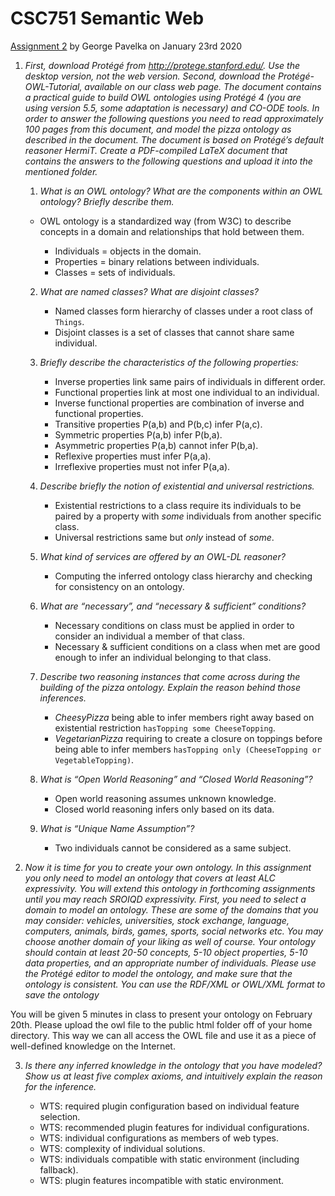 # CSC751 Semantic Web

[Assignment 2][1] by George Pavelka on January 23rd 2020

1. _First, download Protégé from http://protege.stanford.edu/. Use the desktop version, not the web version. Second, download the Protégé-OWL-Tutorial, available on our class web page. The document contains a practical guide to build OWL ontologies using Protégé 4 (you are using version 5.5, some adaptation is necessary) and CO-ODE tools. In order to answer the following questions you need to read approximately 100 pages from this document, and model the pizza ontology as described in the document. The document is based on Protégé’s default reasoner HermiT. Create a PDF-compiled LaTeX document that contains the answers to the following questions and upload it into the mentioned folder._

    1. _What is an OWL ontology? What are the components within an OWL ontology? Briefly describe them._

    * OWL ontology is a standardized way (from W3C) to describe concepts in a domain and relationships that hold between them. 

        * Individuals = objects in the domain.
        * Properties = binary relations between individuals.
        * Classes = sets of individuals.

    2. _What are named classes? What are disjoint classes?_

        * Named classes form hierarchy of classes under a root class of `Things`.
        * Disjoint classes is a set of classes that cannot share same individual.

    3. _Briefly describe the characteristics of the following properties:_

        * Inverse properties link same pairs of individuals in different order.
        * Functional properties link at most one individual to an individual.
        * Inverse functional properties are combination of inverse and functional properties.
        * Transitive properties P(a,b) and P(b,c) infer P(a,c).
        * Symmetric properties P(a,b) infer P(b,a).
        * Asymmetric properties P(a,b) cannot infer P(b,a).
        * Reflexive properties must infer P(a,a).
        * Irreflexive properties must not infer P(a,a).
    
    4. _Describe briefly the notion of existential and universal restrictions._

        * Existential restrictions to a class require its individuals to be paired by a property with _some_ individuals from another specific class.
        * Universal restrictions same but _only_ instead of _some_.

    5. _What kind of services are offered by an OWL-DL reasoner?_

        * Computing the inferred ontology class hierarchy and checking for consistency on an ontology.

    6. _What are “necessary”, and “necessary & sufficient” conditions?_

        * Necessary conditions on class must be applied in order to consider an individual a member of that class.
        * Necessary & sufficient conditions on a class when met are good enough to infer an individual belonging to that class.

    7. _Describe two reasoning instances that come across during the building of the pizza ontology. Explain the reason behind those inferences._

        * _CheesyPizza_ being able to infer members right away based on existential restriction `hasTopping some CheeseTopping`.
        * _VegetarianPizza_ requiring to create a closure on toppings before being able to infer members `hasTopping only (CheeseTopping or VegetableTopping)`.

    8. _What is “Open World Reasoning” and “Closed World Reasoning”?_

        * Open world reasoning assumes unknown knowledge.
        * Closed world reasoning infers only based on its data.

    9. _What is “Unique Name Assumption”?_

        * Two individuals cannot be considered as a same subject.

2. _Now it is time for you to create your own ontology. In this assignment you only need to model an ontology that covers at least ALC expressivity. You will extend this ontology in forthcoming assignments until you may reach SROIQD expressivity. First, you need to select a domain to model an ontology. These are some of the domains that you may consider: vehicles, universities, stock exchange, language, computers, animals, birds, games, sports, social networks etc. You may choose another domain of your liking as well of course. Your ontology should contain at least 20-50 concepts, 5-10 object properties, 5-10 data properties, and an appropriate number of individuals. Please use the Protégé editor to model the ontology, and make sure that the ontology is consistent. You can use the RDF/XML or OWL/XML format to save the ontology_

You will be given 5 minutes in class to present your ontology on February 20th. Please upload the owl file to the public html folder off of your home directory. This way we can all access the OWL file and use it as a piece of well-defined knowledge on the Internet.

3. _Is there any inferred knowledge in the ontology that you have modeled? Show us at least five complex axioms, and intuitively explain the reason for the inference._

    * WTS: required plugin configuration based on individual feature selection.
    * WTS: recommended plugin features for individual configurations.
    * WTS: individual configurations as members of web types.
    * WTS: complexity of individual solutions.
    * WTS: individuals compatible with static environment (including fallback).
    * WTS: plugin features incompatible with static environment.

[1]: http://www.cs.miami.edu/home/visser/csc751-files/CSC751-Assignment-2.pdf
(Assignment source PDF)
